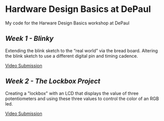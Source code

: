 # Hardware Design Basics at DePaul

My code for the Harware Design Basics workshop at DePaul

## _Week 1 - Blinky_
Extending the blink sketch to the “real world” via the bread
board. Altering the blink sketch to use a different digital pin and timing cadence.

[Video Submission](https://youtu.be/l3DZI5XQ-fo)

## _Week 2 - The Lockbox Project_
Creating a "lockbox" with an LCD that displays the value of three potentiometers and using these three values to control the color of an RGB led.

[Video Submission](https://youtu.be/fJyK0gUIWKk)
